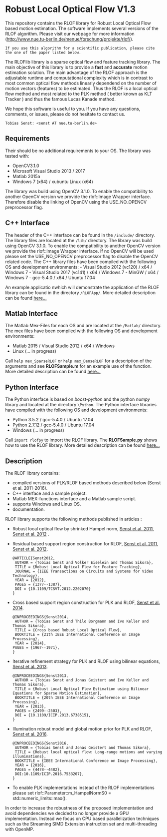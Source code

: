 # Robust Local Optical Flow V1.3
This repository contains the RLOF library for Robust Local Optical Flow based motion estimation. The software implements several versions of the RLOF algorithm.
Please visit our webpage for more information (http://www.nue.tu-berlin.de/menue/forschung/projekte/rlof/).

	If you use this algorithm for a scientific publication, please cite the one of the paper listed below.

The RLOFlib library is a sparse optical flow and feature tracking library. The main objective of this library is to provide a **fast** and **accurate** motion estimation solution.
The main advantage of the RLOF approach is the adjustable runtime and computational complexity which is in contrast to most common optical flow methods linearly dependend on the number of motion vectors (features) to be estimated.
Thus the RLOF is a local optical flow method and most related to the PLK method ( better known as KLT Tracker ) and thus the famous Lucas Kanade method. 

We hope this software is useful to you. If you have any questions, comments, or issues, please do not hesitate to contact us.

	Tobias Senst: <senst AT nue.tu-berlin.de> 


## Requirements
Their should be no additional requirements to your OS. The library was tested with:
  - OpenCV3.1.0
  - Microsoft Visual Studio 2013 / 2017
  - Matlab 2015a
  - Windows 7 (x64) / xubuntu Linux (x64)
  
The library was build using OpenCV 3.1.0. To enable the compatibility to another OpenCV version we provide the rlof::Image Wrapper interface.
Therefore disable the linking of OpenCV using the USE_NO_OPENCV preprocessor flag.

## C++ Interface 
The header of the C++ interface can be found in the `/include/` directory. The library files are located at the `/lib/` directory.
The library was build using OpenCV 3.1.0. To enable the compatibility to another OpenCV version we provide the rlof::Image Wrapper interface.
If no OpenCV will be used please set the USE_NO_OPENCV preprocessor flag to disable the OpenCV related code.
The C++ library files have been compiled with the following OS and development environments:
	- Visual Studio 2012 (vc120) / x64 / Windows 7 
	- Visual Studio 2017 (vc141) / x64 / Windows 7 
	- MinGW / x64 / Windows 7
	- gcc-5.4.0 / x64 / Ubuntu 17.04

An example applicatio nwhich will demonstrate the application of the RLOF library can be found in the directory `/RLOFApp/`.
More detailed description can be found [here...](https://github.com/tsenst/RLOFLib/RLOFSample/Readme.md)

## Matlab Interface
The Matlab Mex-Files for each OS and are located at the `/Matlab/` directory.
The mex files have been compiled with the following OS and development environments:

   - Matlab 2015 / Visual Studio 2012 / x64 / Windows
   - Linux (... in progress)

Call `help mex_SparseRLOF` or `help mex_DenseRLOF` for a description of the arguments and see **RLOFSample.m** for an example use of the function.  
More detailed description can be found [here...](https://github.com/tsenst/RLOFLib/Matlab/Readme.md)

## Python Interface 
The Python interface is based on *boost-python* and the python *numpy* library and located at the directory `\Python`. 
The Python interface libraries have compiled with the following OS and development environments:

   - Python 3.5.2 / gcc-5.4.0 / Ubuntu 17.04 
   - Python 2.7.12 / gcc-5.4.0 / Ubuntu 17.04 
   - Windows (... in progress)
	
Call `import rlofpy` to import the RLOF library. The **RLOFSample.py** shows how to use the RLOF library.
More detailed description can be found [here...](https://github.com/tsenst/RLOFLib/Python/Readme.md)
	
## Description 
The RLOF library contains:
 
  - compiled versions of PLK/RLOF based methods described below (Senst et al. 2011-2016).
  - C++ interface and a sample project.
  - Matlab MEX-functions interface and a Matlab sample script.
  - supports Windows and Linux OS.
  - documentation.
  
   
RLOF library supports the following methods published in articles :
  
  - Robust local optical flow by shrinked Hampel norm, <a href="http://elvera.nue.tu-berlin.de/files/1277Senst2011.pdf">Senst et al. 2011</a>, <a href="http://elvera.nue.tu-berlin.de/files/1349Senst2012.pdf">Senst et al. 2012</a> .
  - Residual based support region construction for RLOF, <a href="http://elvera.nue.tu-berlin.de/files/1277Senst2011.pdf">Senst et al. 2011</a>, <a href="http://elvera.nue.tu-berlin.de/files/1349Senst2012.pdf">Senst et al. 2012</a>.
  
  		@ARTICLE{Senst2012,
		 AUTHOR = {Tobias Senst and Volker Eiselein and Thomas Sikora},
		 TITLE = {Robust Local Optical Flow for Feature Tracking},
		 JOURNAL = {IEEE Transactions on Circuits and Systems for Video Technology},
		 YEAR = {2012},                                                             
		 PAGES = {1377--1387},                                                      
		 DOI = {10.1109/TCSVT.2012.2202070}                                         
		} 
				
  - Cross based support region construction for PLK and RLOF, <a href="http://elvera.nue.tu-berlin.de/files/1448Senst2014.pdf">Senst et al. 2014</a>.
  
  		@INPROCEEDINGS{Senst2014,		    									
		 AUTHOR = {Tobias Senst and Thilo Borgmann and Ivo Keller and Thomas Sikora},
		 TITLE = {Cross based Robust Local Optical Flow},							
		 BOOKTITLE = {21th IEEE International Conference on Image Processing},      
		 YEAR = {2014},															    	 PAGES = {1967--1971},													    		}		 
		 
  - Iterative refinement strategy for PLK and RLOF using bilinear equations, <a href="http://elvera.nue.tu-berlin.de/files/1422Senst2013.pdf">Senst et al. 2013</a>.
  
 		@INPROCEEDINGS{Senst2013,	   
		 AUTHOR = {Tobias Senst and Jonas Geistert and Ivo Keller and Thomas Sikora},	
		 TITLE = {Robust Local Optical Flow Estimation using Bilinear Equations for Sparse Motion Estimation},	
		 BOOKTITLE = {20th IEEE International Conference on Image Processing},	   
		 YEAR = {2013},													    
		 PAGES = {2499--2503},
		 DOI = {10.1109/ICIP.2013.6738515},	
		}	
		
  - Illumination robust model and global motion prior for PLK and RLOF, <a href="http://elvera.nue.tu-berlin.de/files/1496Senst2016.pdf">Senst et al. 2016</a>.
  
		@INPROCEEDINGS{Senst2016,			    							
		 AUTHOR = {Tobias Senst and Jonas Geistert and Thomas Sikora},		
		 TITLE = {Robust local optical flow: Long-range motions and varying illuminations},				
		 BOOKTITLE = {IEEE International Conference on Image Processing},		
		 YEAR = {2016},			
		 PAGES = {4478--4482},													
		 DOI:10.1109/ICIP.2016.7533207},										
		}
		
  - To enable PLK implementations instead of the RLOF implementations please set rlof::Parameter::m_HampelNormS0 = std::numeric_limits<float>::max().
    
In order to increase the robustness of the proposed implementation and avoid dependencies we decided to no longer provide a GPU implementation. Instead we focus on CPU based 
parallelization techniques such as the Streaming SIMD Extension instruction set and multi-threading with OpenMP. 
  

